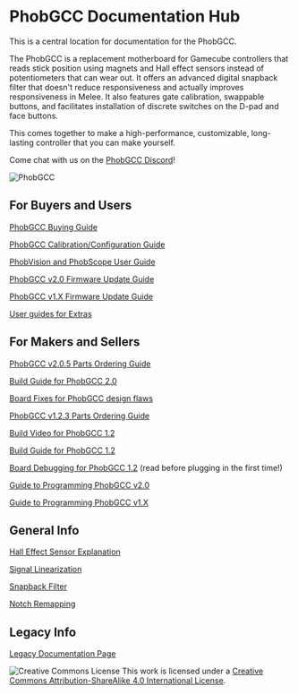 # PhobGCC Documentation Hub
This is a central location for documentation for the PhobGCC.

The PhobGCC is a replacement motherboard for Gamecube controllers that reads stick position using magnets and Hall effect sensors instead of potentiometers that can wear out.
It offers an advanced digital snapback filter that doesn't reduce responsiveness and actually improves responsiveness in Melee.
It also features gate calibration, swappable buttons, and facilitates installation of discrete switches on the D-pad and face buttons.

This comes together to make a high-performance, customizable, long-lasting controller that you can make yourself.

Come chat with us on the [PhobGCC Discord](https://discord.gg/eNJ7xWMvxf)!

![PhobGCC](For_Makers/BuildPics_2.0.1/Phob2_Front.jpg?raw=true)

## For Buyers and Users

[PhobGCC Buying Guide](For_Users/Phob_Buying_Guide.md)

[PhobGCC Calibration/Configuration Guide](For_Users/Phob_Calibration_Guide_Latest.md)

[PhobVision and PhobScope User Guide](For_Users/Phobvision_Guide_Latest.md)

[PhobGCC v2.0 Firmware Update Guide](For_Users/Phob2_Programming_Guide.md)

[PhobGCC v1.X Firmware Update Guide](For_Users/Phob_Programming_Guide.md)

[User guides for Extras](For_Users/Extras_Guides)

## For Makers and Sellers

[PhobGCC v2.0.5 Parts Ordering Guide](For_Makers/Phob2_Ordering_Guide.md)

[Build Guide for PhobGCC 2.0](For_Makers/Build_Guide_2.0.md)

[Board Fixes for PhobGCC design flaws](For_Makers/Board_Fixes.md)

[PhobGCC v1.2.3 Parts Ordering Guide](For_Makers/Phob_Ordering_Guide.md)

[Build Video for PhobGCC 1.2](https://youtu.be/0QmgswFa1cA)

[Build Guide for PhobGCC 1.2](For_Makers/Build_Guide_1.2.md)

[Board Debugging for PhobGCC 1.2](For_Makers/Board_Level_Debugging_1.2.md) (read before plugging in the first time!)

[Guide to Programming PhobGCC v2.0](For_Users/Phob2_Programming_Guide.md)

[Guide to Programming PhobGCC v1.X](For_Users/Phob_Programming_Guide.md)

## General Info

[Hall Effect Sensor Explanation](General_Info/Hall_Effect_Sensors.md)

[Signal Linearization](General_Info/Signal_Linearization.md)

[Snapback Filter](General_Info/Snapback_Filter.md)

[Notch Remapping](General_Info/Notch_Remapping.md)

## Legacy Info

[Legacy Documentation Page](LEGACY.md)

![Creative Commons License](https://i.creativecommons.org/l/by-sa/4.0/88x31.png)
This work is licensed under a [Creative Commons Attribution-ShareAlike 4.0 International License](http://creativecommons.org/licenses/by-sa/4.0/).
